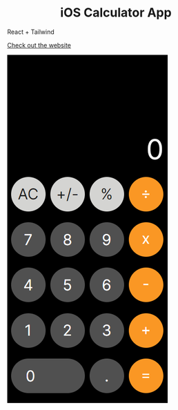 <h1 align="center">iOS Calculator App</h1>
<p>React + Tailwind</p>
<p><a href="https://calculator.xaiphersk.com" target="_blank">Check out the website</a></p>
<img align="center" src="./README/media/image1.png" alt="Image title">
